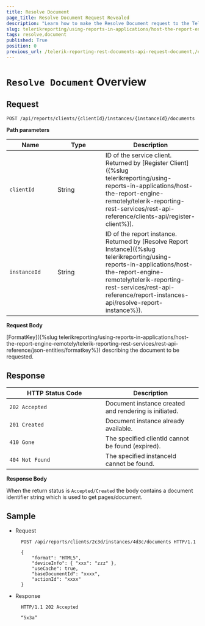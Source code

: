 ```yaml
---
title: Resolve Document
page_title: Resolve Document Request Revealed
description: "Learn how to make the Resolve Document request to the Telerik Reporting REST Service and what response to expect."
slug: telerikreporting/using-reports-in-applications/host-the-report-engine-remotely/telerik-reporting-rest-services/rest-api-reference/documents-api/resolve-document
tags: resolve,document
published: True
position: 0
previous_url: /telerik-reporting-rest-documents-api-request-document,/embedding-reports/host-the-report-engine-remotely/telerik-reporting-rest-services/rest-api-reference/documents-api/resolve-document, /embedding-reports/host-the-report-engine-remotely/rest-api-reference/documents-api/
---
```


<style>
table th:first-of-type {
	width: 25%;
}
table th:nth-of-type(2) {
	width: 25%;
}
table th:nth-of-type(3) {
	width: 50%;
}
</style>

# `Resolve Document` Overview

## Request

	POST /api/reports/clients/{clientId}/instances/{instanceId}/documents

__Path parameters__

| Name | Type | Description |
| ------ | ------ | ------ |
|`clientId`|String|ID of the service client. Returned by [Register Client]({%slug telerikreporting/using-reports-in-applications/host-the-report-engine-remotely/telerik-reporting-rest-services/rest-api-reference/clients-api/register-client%}).|
|`instanceId`|String|ID of the report instance. Returned by [Resolve Report Instance]({%slug telerikreporting/using-reports-in-applications/host-the-report-engine-remotely/telerik-reporting-rest-services/rest-api-reference/report-instances-api/resolve-report-instance%}).|

__Request Body__

[FormatKey]({%slug telerikreporting/using-reports-in-applications/host-the-report-engine-remotely/telerik-reporting-rest-services/rest-api-reference/json-entities/formatkey%}) describing the document to be requested.

## Response

| HTTP Status Code | Description |
| ------ | ------ |
|`202 Accepted`|Document instance created and rendering is initiated.|
|`201 Created`|Document instance already available.|
|`410 Gone`|The specified clientId cannot be found (expired).|
|`404 Not Found`|The specified instanceId cannot be found.|

__Response Body__

When the return status is `Accepted/Created` the body contains a document identifier string which is used to get pages/document.

## Sample

* Request

		POST /api/reports/clients/2c3d/instances/4d3c/documents HTTP/1.1

		{
			"format": "HTML5",
			"deviceInfo": { "xxx": "zzz" },
			"useCache": true,
			"baseDocumentId": "xxxx",
			"actionId": "xxxx"
		}

* Response

		HTTP/1.1 202 Accepted

		“5x3a”
